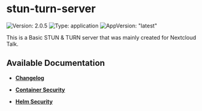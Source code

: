 # stun-turn-server

![Version: 2.0.5](https://img.shields.io/badge/Version-2.0.5-informational?style=flat-square) ![Type: application](https://img.shields.io/badge/Type-application-informational?style=flat-square) ![AppVersion: "latest"](https://img.shields.io/badge/AppVersion-"latest"-informational?style=flat-square)

This is a Basic STUN &amp; TURN server that was mainly created for Nextcloud Talk.

## Available Documentation

- [**Changelog**](CHANGELOG)

- [**Container Security**](container-security)

- [**Helm Security**](helm-security)

